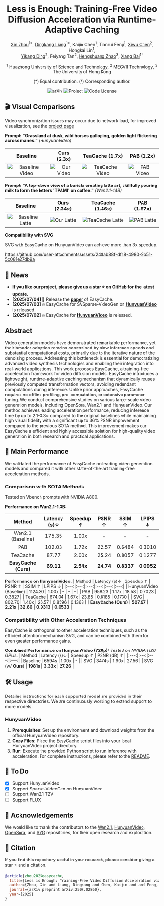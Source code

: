 <div align="center"> 
  <h1>Less is Enough: Training-Free Video Diffusion Acceleration via Runtime-Adaptive Caching</h1>

  <a href="https://lmd0311.github.io/" target="_blank" rel="noopener noreferrer">Xin Zhou</a><sup>1\*</sup>,
  <a href="https://dk-liang.github.io/" target="_blank" rel="noopener noreferrer">Dingkang Liang</a><sup>1\*</sup>,
Kaijin Chen<sup>1</sup>, Tianrui Feng<sup>1</sup>,
  <a href="https://scholar.google.com/citations?user=PVMQa-IAAAAJ&hl=en" target="_blank" rel="noopener noreferrer">Xiwu Chen</a><sup>2</sup>, Hongkai Lin<sup>1</sup>, <br>
  <a href="https://scholar.google.com/citations?user=gdP9StQAAAAJ&hl=en" target="_blank" rel="noopener noreferrer">Yikang Ding</a><sup>2</sup>, Feiyang Tan<sup>2</sup>,
  <a href="https://scholar.google.com/citations?user=4uE10I0AAAAJ&hl=en" target="_blank" rel="noopener noreferrer">Hengshuang Zhao</a><sup>3</sup>,
  <a href="https://scholar.google.com/citations?user=UeltiQ4AAAAJ&hl=en" target="_blank" rel="noopener noreferrer">Xiang Bai</a><sup>1†</sup>

  <sup>1</sup> Huazhong University of Science and Technology, <sup>2</sup> MEGVII Technology, <sup>3</sup> The University of Hong Kong <br>

(\*) Equal contribution. (†) Corresponding author.

  [![arXiv](https://img.shields.io/badge/Arxiv-2507.02860-b31b1b.svg?logo=arXiv)](https://arxiv.org/abs/2507.02860)
  [![Project](https://img.shields.io/badge/Homepage-project-orange.svg?logo=googlehome)](https://H-EmbodVis.github.io/EasyCache/)
  [![Code License](https://img.shields.io/badge/Code%20License-Apache_2.0-green.svg)](https://github.com/LMD0311/EasyCache/blob/main/LICENSE)

</div>

## 🎬 Visual Comparisons
Video synchronization issues may occur due to network load, for improved visualization, see the [project page](https://H-EmbodVis.github.io/EasyCache/)

**Prompt: "Grassland at dusk, wild horses galloping, golden light flickering across manes."**
*(HunyuanVideo)*

| Baseline | Ours (2.3x) | TeaCache (1.7x) | PAB (1.2x) |
| :---: | :---: | :---: | :---: |
| ![Baseline Video](./demo/gt/6.gif) | ![Our Video](./demo/our/6.gif) | ![TeaCache Video](./demo/teacache/6.gif) | ![PAB Video](./demo/pab/6.gif) |

**Prompt: "A top-down view of a barista creating latte art, skillfully pouring milk to form the letters 'TPAMI' on coffee."**
*(Wan2.1-14B)*

| Baseline | Ours (2.34x) | TeaCache (1.46x) | PAB (1.87x) |
| :---: | :---: | :---: | :---: |
| ![Baseline Latte](./demo/gt/7.gif) | ![Our Latte](./demo/our/7.gif) | ![TeaCache Latte](./demo/teacache/7.gif) | ![PAB Latte](./demo/pab/7.gif) |


**Compatibility with SVG**

SVG with EasyCache on HunyuanVideo can achieve more than 3x speedup.

https://github.com/user-attachments/assets/248ab88f-dfa8-4980-9b51-5c081e27db9a


## 📰 News
- **If you like our project, please give us a star ⭐ on GitHub for the latest update.**
- **[2025/07/04]** 🎉 Release the [**paper**](https://arxiv.org/abs/2507.02860) of EasyCache.
- **[2025/07/03]** 🔥 EasyCache for SVSparse-VideoGen on [**HunyuanVideo**](https://github.com/H-EmbodVis/EasyCache/tree/main/EasyCache4HunyuanVideo) is released.
- **[2025/07/02]** 🔥 EasyCache for [**HunyuanVideo**](https://github.com/H-EmbodVis/EasyCache/tree/main/EasyCache4HunyuanVideo) is released.

## Abstract
Video generation models have demonstrated remarkable performance, yet their broader adoption remains constrained by slow inference speeds and substantial computational costs, primarily due to the iterative nature of the denoising process. Addressing this bottleneck is essential for democratizing advanced video synthesis technologies and enabling their integration into real-world applications. This work proposes EasyCache, a training-free acceleration framework for video diffusion models. EasyCache introduces a lightweight, runtime-adaptive caching mechanism that dynamically reuses previously computed transformation vectors, avoiding redundant computations during inference. Unlike prior approaches, EasyCache requires no offline profiling, pre-computation, or extensive parameter tuning. We conduct comprehensive studies on various large-scale video generation models, including OpenSora, Wan2.1, and HunyuanVideo. Our method achieves leading acceleration performance, reducing inference time by up to 2.1-3.3× compared to the original baselines while maintaining high visual fidelity with a significant up to 36% PSNR improvement compared to the previous SOTA method. This improvement makes our EasyCache a efficient and highly accessible solution for high-quality video generation in both research and practical applications.


## 🚀 Main Performance

We validated the performance of EasyCache on leading video generation models and compared it with other state-of-the-art training-free acceleration methods.

### Comparison with SOTA Methods 

Tested on Vbench prompts with NVIDIA A800.

**Performance on Wan2.1-1.3B:**

| Method | Latency (s)↓ | Speedup ↑ | PSNR ↑ | SSIM ↑ | LPIPS ↓ |
|:---:|:---:|:---:|:---:|:---:|:---:|
| Wan2.1 (Baseline) | 175.35 | 1.00x | - | - | - |
| PAB | 102.03 | 1.72x | 22.57 | 0.6484 | 0.3010 |
| TeaCache | 87.77 | 2.00x | 25.24 | 0.8057 | 0.1277 |
| **EasyCache (Ours)** | **69.11** | **2.54x** | **24.74** | **0.8337** | **0.0952** |

**Performance on HunyuanVideo:**
| Method | Latency (s)↓ | Speedup ↑ | PSNR ↑ | SSIM ↑ | LPIPS ↓ |
|:---:|:---:|:---:|:---:|:---:|:---:|
| HunyuanVideo (Baseline) | 1124.30 | 1.00x | - | - | - |
| PAB | 958.23 | 1.17x | 18.58 | 0.7023 | 0.3827 |
| TeaCache | 674.04 | 1.67x | 23.85 | 0.8185 | 0.1730 |
| SVG | 802.70 | 1.40x | 26.57 | 0.8596 | 0.1368 |
| **EasyCache (Ours)** | **507.97** | **2.21x** | **32.66** | **0.9313** | **0.0533** |

### Compatibility with Other Acceleration Techniques

EasyCache is orthogonal to other acceleration techniques, such as the efficient attention mechanism SVG, and can be combined with them for even greater performance gains.

**Combined Performance on HunyuanVideo (720p):**
*Tested on NVIDIA H20 GPUs.*
| Method | Latency (s)↓ | Speedup ↑ | PSNR (dB) ↑ |
|:---:|:---:|:---:|:---:|
| Baseline | 6594s | 1.00x | - |
| SVG | 3474s | 1.90x | 27.56 |
| SVG (w/ **Ours**) | **1981s** | **3.33x** | **27.26** |


## 🛠️ Usage
Detailed instructions for each supported model are provided in their respective directories. We are continuously working to extend support to more models.

### HunyuanVideo
1. **Prerequisites**: Set up the environment and download weights from the official HunyuanVideo repository.
2. **Copy Files**: Place the EasyCache script files into your local HunyuanVideo project directory.
3. **Run**: Execute the provided Python script to run inference with acceleration.
For complete instructions, please refer to the [README](./EasyCache4HunyuanVideo/README.md).

## 🎯 To Do

- [x] Support HunyuanVideo
- [x] Support Sparse-VideoGen on HunyuanVideo
- [ ] Support Wan2.1 T2V
- [ ] Support FLUX

## 🌹 Acknowledgements
We would like to thank the contributors to the [Wan2.1](https://github.com/Wan-Video/Wan2.1), [HunyuanVideo](https://github.com/Tencent-Hunyuan/HunyuanVideo), [OpenSora](https://github.com/hpcaitech/Open-Sora), and [SVG](https://github.com/svg-project/Sparse-VideoGen) repositories, for their open research and exploration.

## 📖 Citation

If you find this repository useful in your research, please consider giving a star ⭐ and a citation.
```bibtex
@article{zhou2025easycache,
  title={Less is Enough: Training-Free Video Diffusion Acceleration via Runtime-Adaptive Caching},
  author={Zhou, Xin and Liang, Dingkang and Chen, Kaijin and and Feng, Tianrui and Chen, Xiwu and Lin, Hongkai and Ding, Yikang and Tan, Feiyang and Zhao, Hengshuang and Bai, Xiang},
  journal={arXiv preprint arXiv:2507.02860},
  year={2025}
}
```
